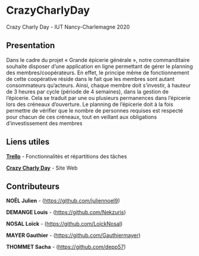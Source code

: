 # CrazyCharlyDay
Crazy Charly Day - IUT Nancy-Charlemagne 2020

## Presentation

Dans le cadre du projet « Grande épicerie générale », notre commanditaire souhaite
disposer d’une application en ligne permettant de gérer le planning des
membres/coopérateurs. En effet, le principe même de fonctionnement de cette
coopérative réside dans le fait que les membres sont autant consommateurs
qu’acteurs. Ainsi, chaque membre doit s’investir, à hauteur de 3 heures par cycle
(période de 4 semaines), dans la gestion de l’épicerie. Cela se traduit par une ou
plusieurs permanences dans l’épicerie lors des créneaux d’ouverture. Le planning de
l’épicerie doit à la fois permettre de vérifier que le nombre de personnes requises est
respecté pour chacun de ces créneaux, tout en veillant aux obligations d’investissement
des membres

## Liens utiles

**[Trello](https://trello.com/b/wMfVYKxh/ccd)** - Fonctionnalités et répartitions des tâches

**[Crazy Charly Day](https://cdd.nekzuris.com/)** - Site Web

## Contributeurs
**NOËL Julien** - (https://github.com/juliennoel9)

**DEMANGE Louis** - (https://github.com/Nekzuris)

**NOSAL Loïck** - (https://github.com/LoickNosal)

**MAYER Gauthier** - (https://github.com/Gauthiermayer)

**THOMMET Sacha** - (https://github.com/depp57)

